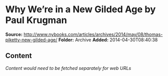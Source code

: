 # Why We’re in a New Gilded Age by Paul Krugman

**Source:** http://www.nybooks.com/articles/archives/2014/may/08/thomas-piketty-new-gilded-age/
**Folder:** Archive
**Added:** 2014-04-30T08:40:38




## Content
*Content would need to be fetched separately for web URLs*
